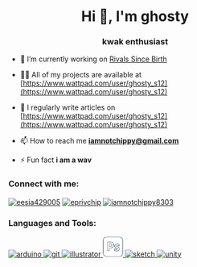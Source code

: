 <h1 align="center">Hi 👋, I'm ghosty</h1>
<h3 align="center">kwak enthusiast</h3>

- 🔭 I’m currently working on [Rivals Since Birth](https://www.wattpad.com/story/376644735-rivals-since-birth-ppotoz-triples)

- 👨‍💻 All of my projects are available at [https://www.wattpad.com/user/ghosty_s12](https://www.wattpad.com/user/ghosty_s12)

- 📝 I regularly write articles on [https://www.wattpad.com/user/ghosty_s12](https://www.wattpad.com/user/ghosty_s12)

- 📫 How to reach me **iamnotchippy@gmail.com**

- ⚡ Fun fact **i am a wav**

<h3 align="left">Connect with me:</h3>
<p align="left">
<a href="https://twitter.com/eesia429005" target="blank"><img align="center" src="https://raw.githubusercontent.com/rahuldkjain/github-profile-readme-generator/master/src/images/icons/Social/twitter.svg" alt="eesia429005" height="30" width="40" /></a>
<a href="https://instagram.com/eprivchip" target="blank"><img align="center" src="https://raw.githubusercontent.com/rahuldkjain/github-profile-readme-generator/master/src/images/icons/Social/instagram.svg" alt="eprivchip" height="30" width="40" /></a>
<a href="https://www.youtube.com/c/iamnotchippy8303" target="blank"><img align="center" src="https://raw.githubusercontent.com/rahuldkjain/github-profile-readme-generator/master/src/images/icons/Social/youtube.svg" alt="iamnotchippy8303" height="30" width="40" /></a>
</p>

<h3 align="left">Languages and Tools:</h3>
<p align="left"> <a href="https://www.arduino.cc/" target="_blank" rel="noreferrer"> <img src="https://cdn.worldvectorlogo.com/logos/arduino-1.svg" alt="arduino" width="40" height="40"/> </a> <a href="https://git-scm.com/" target="_blank" rel="noreferrer"> <img src="https://www.vectorlogo.zone/logos/git-scm/git-scm-icon.svg" alt="git" width="40" height="40"/> </a> <a href="https://www.adobe.com/in/products/illustrator.html" target="_blank" rel="noreferrer"> <img src="https://www.vectorlogo.zone/logos/adobe_illustrator/adobe_illustrator-icon.svg" alt="illustrator" width="40" height="40"/> </a> <a href="https://www.photoshop.com/en" target="_blank" rel="noreferrer"> <img src="https://raw.githubusercontent.com/devicons/devicon/master/icons/photoshop/photoshop-line.svg" alt="photoshop" width="40" height="40"/> </a> <a href="https://www.sketch.com/" target="_blank" rel="noreferrer"> <img src="https://www.vectorlogo.zone/logos/sketchapp/sketchapp-icon.svg" alt="sketch" width="40" height="40"/> </a> <a href="https://unity.com/" target="_blank" rel="noreferrer"> <img src="https://www.vectorlogo.zone/logos/unity3d/unity3d-icon.svg" alt="unity" width="40" height="40"/> </a> </p>
